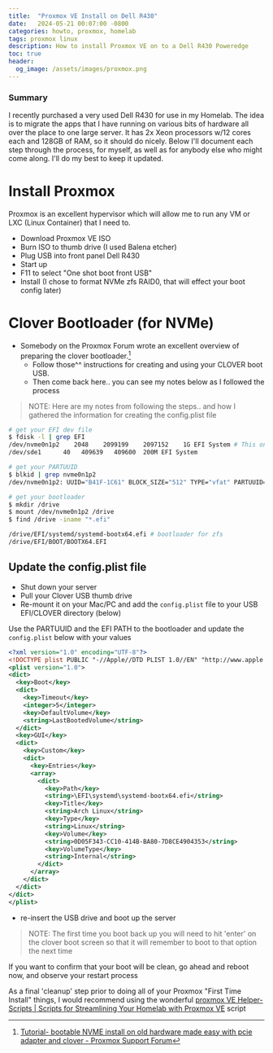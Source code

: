 ```yaml
---
title:  "Proxmox VE Install on Dell R430"
date:   2024-05-21 00:07:00 -0800
categories: howto, proxmox, homelab
tags: proxmox linux
description: How to install Proxmox VE on to a Dell R430 Poweredge
toc: true
header:
  og_image: /assets/images/proxmox.png
---
```

### Summary

I recently purchased a very used Dell R430 for use in my Homelab.  The idea is to migrate the apps that I have running on various bits of hardware all over the place to one large server.  It has 2x Xeon processors w/12 cores each and 128GB of RAM, so it should do nicely.  Below I'll document each step through the process, for myself, as well as for anybody else who might come along.  I'll do my best to keep it updated.



# Install Proxmox

Proxmox is an excellent hypervisor which will allow me to run any VM or LXC (Linux Container) that I need to.

* Download Proxmox VE ISO
* Burn ISO to thumb drive (I used Balena etcher)
* Plug USB into front panel Dell R430
* Start up
* F11 to select "One shot boot front USB"
* Install (I chose to format NVMe zfs RAID0, that will effect your boot config later)

#  Clover Bootloader (for NVMe)

* Somebody on the Proxmox Forum wrote an excellent overview of preparing the clover bootloader.[^1] 
  * Follow those^^ instructions for creating and using your CLOVER boot USB.
  * Then come back here.. you can see my notes below as I followed the process

> NOTE: Here are my notes from following the steps.. and how I gathered the information for creating the config.plist file

```bash
# get your EFI dev file
$ fdisk -l | grep EFI
/dev/nvme0n1p2    2048    2099199    2097152    1G EFI System # This one!!!
/dev/sde1      40   409639   409600  200M EFI System

# get your PARTUUID
$ blkid | grep nvme0n1p2
/dev/nvme0n1p2: UUID="B41F-1C61" BLOCK_SIZE="512" TYPE="vfat" PARTUUID="0d05f343-cc10-414b-ba80-7d8ce4904353"

# get your bootloader
$ mkdir /drive
$ mount /dev/nvme0n1p2 /drive
$ find /drive -iname "*.efi"

/drive/EFI/systemd/systemd-bootx64.efi # bootloader for zfs
/drive/EFI/BOOT/BOOTX64.EFI
```

## Update the config.plist file
* Shut down your server
* Pull your Clover USB thumb drive
* Re-mount it on your Mac/PC and add the `config.plist` file to your USB EFI/CLOVER directory (below)


Use the PARTUUID and the EFI PATH to the bootloader and update the `config.plist` below with your values

```xml
<?xml version="1.0" encoding="UTF-8"?>
<!DOCTYPE plist PUBLIC "-//Apple//DTD PLIST 1.0//EN" "http://www.apple.com/DTDs/PropertyList-1.0.dtd">
<plist version="1.0">
<dict>
  <key>Boot</key>
  <dict>
    <key>Timeout</key>
    <integer>5</integer>
    <key>DefaultVolume</key>
    <string>LastBootedVolume</string>
  </dict>
  <key>GUI</key>
  <dict>
    <key>Custom</key>
    <dict>
      <key>Entries</key>
      <array>
        <dict>
          <key>Path</key>
          <string>\EFI\systemd\systemd-bootx64.efi</string>
          <key>Title</key>
          <string>Arch Linux</string>
          <key>Type</key>
          <string>Linux</string>
          <key>Volume</key>
          <string>0D05F343-CC10-414B-BA80-7D8CE4904353</string>
          <key>VolumeType</key>
          <string>Internal</string>
        </dict>
      </array>
    </dict>
  </dict>
</dict>
</plist>
```

* re-insert the USB drive and boot up the server 

> NOTE: The first time you boot back up you will need to hit 'enter' on the clover boot screen so that it will remember to boot to that option the next time

If you want to confirm that your boot will be clean, go ahead and reboot now, and observe your restart process

As a final 'cleanup' step prior to doing all of your Proxmox "First Time Install" things, I would recommend using the wonderful [proxmox VE Helper-Scripts | Scripts for Streamlining Your Homelab with Proxmox VE](https://helper-scripts.com/scripts?id=Proxmox+VE+Post+Install) script

[^1]: [Tutorial- bootable NVME install on old hardware made easy with pcie adapter and clover - Proxmox Support Forum](https://forum.proxmox.com/threads/bootable-nvme-install-on-old-hardware-made-easy-with-pcie-adapter-and-clover.78120/)
